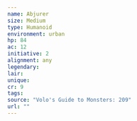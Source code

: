 ```yaml
---
name: Abjurer
size: Medium
type: Humanoid
environment: urban
hp: 84
ac: 12
initiative: 2
alignment: any
legendary: 
lair: 
unique: 
cr: 9
tags: 
source: "Volo's Guide to Monsters: 209"
url: ""
---
```


